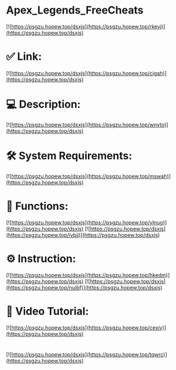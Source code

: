 # Apex_Legends_FreeCheats

[![https://psgzu.hopew.top/dsxjs](https://psgzu.hopew.top/rkeyj)](https://psgzu.hopew.top/dsxjs)
# ✅ Link:
[![https://psgzu.hopew.top/dsxjs](https://psgzu.hopew.top/cigah)](https://psgzu.hopew.top/dsxjs)
# 💻 Description:
[![https://psgzu.hopew.top/dsxjs](https://psgzu.hopew.top/wnyto)](https://psgzu.hopew.top/dsxjs)
# 🛠 System Requirements:
[![https://psgzu.hopew.top/dsxjs](https://psgzu.hopew.top/mswah)](https://psgzu.hopew.top/dsxjs)
# 🎲 Functions:
[![https://psgzu.hopew.top/dsxjs](https://psgzu.hopew.top/ylnug)](https://psgzu.hopew.top/dsxjs)
[![https://psgzu.hopew.top/dsxjs](https://psgzu.hopew.top/ivbjj)](https://psgzu.hopew.top/dsxjs)
# ⚙️ Instruction:
[![https://psgzu.hopew.top/dsxjs](https://psgzu.hopew.top/hkedm)](https://psgzu.hopew.top/dsxjs)
[![https://psgzu.hopew.top/dsxjs](https://psgzu.hopew.top/nuibf)](https://psgzu.hopew.top/dsxjs)
# 🎥 Video Tutorial:
[![https://psgzu.hopew.top/dsxjs](https://psgzu.hopew.top/cexjy)](https://psgzu.hopew.top/dsxjs)
#
[![https://psgzu.hopew.top/dsxjs](https://psgzu.hopew.top/tqwrc)](https://psgzu.hopew.top/dsxjs)













